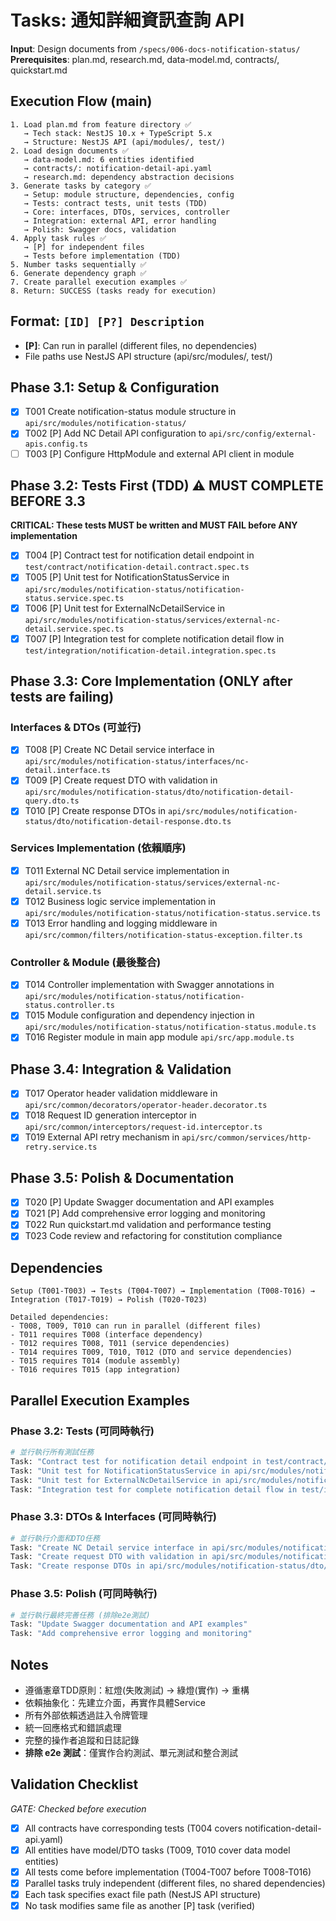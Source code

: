 # Tasks: 通知詳細資訊查詢 API

**Input**: Design documents from `/specs/006-docs-notification-status/`
**Prerequisites**: plan.md, research.md, data-model.md, contracts/, quickstart.md

## Execution Flow (main)
```
1. Load plan.md from feature directory ✅
   → Tech stack: NestJS 10.x + TypeScript 5.x
   → Structure: NestJS API (api/modules/, test/)
2. Load design documents ✅
   → data-model.md: 6 entities identified
   → contracts/: notification-detail-api.yaml
   → research.md: dependency abstraction decisions
3. Generate tasks by category ✅
   → Setup: module structure, dependencies, config
   → Tests: contract tests, unit tests (TDD)
   → Core: interfaces, DTOs, services, controller
   → Integration: external API, error handling
   → Polish: Swagger docs, validation
4. Apply task rules ✅
   → [P] for independent files
   → Tests before implementation (TDD)
5. Number tasks sequentially ✅
6. Generate dependency graph ✅
7. Create parallel execution examples ✅
8. Return: SUCCESS (tasks ready for execution)
```

## Format: `[ID] [P?] Description`
- **[P]**: Can run in parallel (different files, no dependencies)
- File paths use NestJS API structure (api/src/modules/, test/)

## Phase 3.1: Setup & Configuration
- [x] T001 Create notification-status module structure in `api/src/modules/notification-status/`
- [x] T002 [P] Add NC Detail API configuration to `api/src/config/external-apis.config.ts`
- [ ] T003 [P] Configure HttpModule and external API client in module

## Phase 3.2: Tests First (TDD) ⚠️ MUST COMPLETE BEFORE 3.3
**CRITICAL: These tests MUST be written and MUST FAIL before ANY implementation**
- [x] T004 [P] Contract test for notification detail endpoint in `test/contract/notification-detail.contract.spec.ts`
- [x] T005 [P] Unit test for NotificationStatusService in `api/src/modules/notification-status/notification-status.service.spec.ts`
- [x] T006 [P] Unit test for ExternalNcDetailService in `api/src/modules/notification-status/services/external-nc-detail.service.spec.ts`
- [x] T007 [P] Integration test for complete notification detail flow in `test/integration/notification-detail.integration.spec.ts`

## Phase 3.3: Core Implementation (ONLY after tests are failing)

### Interfaces & DTOs (可並行)
- [x] T008 [P] Create NC Detail service interface in `api/src/modules/notification-status/interfaces/nc-detail.interface.ts`
- [x] T009 [P] Create request DTO with validation in `api/src/modules/notification-status/dto/notification-detail-query.dto.ts`
- [x] T010 [P] Create response DTOs in `api/src/modules/notification-status/dto/notification-detail-response.dto.ts`

### Services Implementation (依賴順序)
- [x] T011 External NC Detail service implementation in `api/src/modules/notification-status/services/external-nc-detail.service.ts`
- [x] T012 Business logic service implementation in `api/src/modules/notification-status/notification-status.service.ts`
- [x] T013 Error handling and logging middleware in `api/src/common/filters/notification-status-exception.filter.ts`

### Controller & Module (最後整合)
- [x] T014 Controller implementation with Swagger annotations in `api/src/modules/notification-status/notification-status.controller.ts`
- [x] T015 Module configuration and dependency injection in `api/src/modules/notification-status/notification-status.module.ts`
- [x] T016 Register module in main app module `api/src/app.module.ts`

## Phase 3.4: Integration & Validation
- [x] T017 Operator header validation middleware in `api/src/common/decorators/operator-header.decorator.ts`
- [x] T018 Request ID generation interceptor in `api/src/common/interceptors/request-id.interceptor.ts`
- [x] T019 External API retry mechanism in `api/src/common/services/http-retry.service.ts`

## Phase 3.5: Polish & Documentation
- [x] T020 [P] Update Swagger documentation and API examples
- [x] T021 [P] Add comprehensive error logging and monitoring
- [x] T022 Run quickstart.md validation and performance testing
- [x] T023 Code review and refactoring for constitution compliance

## Dependencies
```
Setup (T001-T003) → Tests (T004-T007) → Implementation (T008-T016) → Integration (T017-T019) → Polish (T020-T023)

Detailed dependencies:
- T008, T009, T010 can run in parallel (different files)
- T011 requires T008 (interface dependency)
- T012 requires T008, T011 (service dependencies)
- T014 requires T009, T010, T012 (DTO and service dependencies)
- T015 requires T014 (module assembly)
- T016 requires T015 (app integration)
```

## Parallel Execution Examples

### Phase 3.2: Tests (可同時執行)
```bash
# 並行執行所有測試任務
Task: "Contract test for notification detail endpoint in test/contract/notification-detail.contract.spec.ts"
Task: "Unit test for NotificationStatusService in api/src/modules/notification-status/notification-status.service.spec.ts"
Task: "Unit test for ExternalNcDetailService in api/src/modules/notification-status/services/external-nc-detail.service.spec.ts"
Task: "Integration test for complete notification detail flow in test/integration/notification-detail.integration.spec.ts"
```

### Phase 3.3: DTOs & Interfaces (可同時執行)
```bash
# 並行執行介面和DTO任務
Task: "Create NC Detail service interface in api/src/modules/notification-status/interfaces/nc-detail.interface.ts"
Task: "Create request DTO with validation in api/src/modules/notification-status/dto/notification-detail-query.dto.ts"
Task: "Create response DTOs in api/src/modules/notification-status/dto/notification-detail-response.dto.ts"
```

### Phase 3.5: Polish (可同時執行)
```bash
# 並行執行最終完善任務 (排除e2e測試)
Task: "Update Swagger documentation and API examples"
Task: "Add comprehensive error logging and monitoring"
```

## Notes
- 遵循憲章TDD原則：紅燈(失敗測試) → 綠燈(實作) → 重構
- 依賴抽象化：先建立介面，再實作具體Service
- 所有外部依賴透過註入令牌管理
- 統一回應格式和錯誤處理
- 完整的操作者追蹤和日誌記錄
- **排除 e2e 測試**：僅實作合約測試、單元測試和整合測試

## Validation Checklist
*GATE: Checked before execution*

- [x] All contracts have corresponding tests (T004 covers notification-detail-api.yaml)
- [x] All entities have model/DTO tasks (T009, T010 cover data model entities)
- [x] All tests come before implementation (T004-T007 before T008-T016)
- [x] Parallel tasks truly independent (different files, no shared dependencies)
- [x] Each task specifies exact file path (NestJS API structure)
- [x] No task modifies same file as another [P] task (verified)